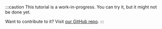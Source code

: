 :::caution
This tutorial is a work-in-progress. You can try it, but it might not be done yet.

Want to contribute to it? Visit <a href="https://github.com/simpledevio/js-training-grounds" target="_blank">our GitHub repo</a>.
:::
